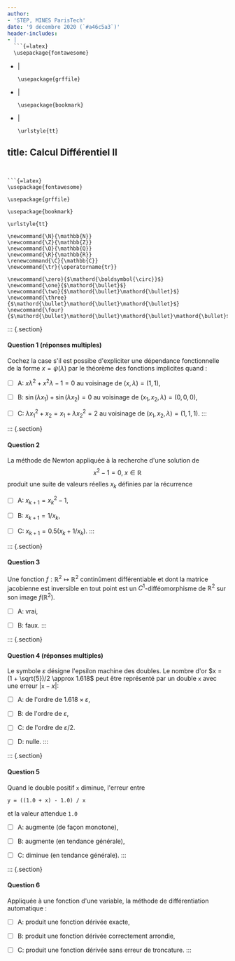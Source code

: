 ```yaml
---
author:
- 'STEP, MINES ParisTech'
date: '9 décembre 2020 (`#a46c5a3`)'
header-includes:
- |
  ```{=latex}
  \usepackage{fontawesome}
  ```
- |
  ```{=latex}
  \usepackage{grffile}
  ```
- |
  ```{=latex}
  \usepackage{bookmark}
  ```
- |
  ```{=latex}
  \urlstyle{tt}
  ```
title: Calcul Différentiel II
---
```


```{=latex}
\usepackage{fontawesome}
```

```{=latex}
\usepackage{grffile}
```

```{=latex}
\usepackage{bookmark}
```

```{=latex}
\urlstyle{tt}
```

```{=tex}
\newcommand{\N}{\mathbb{N}}
\newcommand{\Z}{\mathbb{Z}}
\newcommand{\Q}{\mathbb{Q}}
\newcommand{\R}{\mathbb{R}}
\renewcommand{\C}{\mathbb{C}}
\newcommand{\tr}{\operatorname{tr}}
```
```{=tex}
\newcommand{\zero}{$\mathord{\boldsymbol{\circ}}$}
\newcommand{\one}{$\mathord{\bullet}$}
\newcommand{\two}{$\mathord{\bullet}\mathord{\bullet}$}
\newcommand{\three}{$\mathord{\bullet}\mathord{\bullet}\mathord{\bullet}$}
\newcommand{\four}{$\mathord{\bullet}\mathord{\bullet}\mathord{\bullet}\mathord{\bullet}$}
```
::: {.section}
#### Question 1 (réponses multiples)

Cochez la case s'il est possibe d'expliciter une dépendance
fonctionnelle de la forme $x=\psi(\lambda)$ par le théorème des
fonctions implicites quand :

-   [ ] A: $x \lambda^2 + x^2 \lambda -1 = 0$ au voisinage de
    $(x,\lambda)=(1,1)$,

-   [ ] B: $\sin(\lambda x_1) + \sin(\lambda x_2) = 0$ au voisinage de
    $(x_1, x_2, \lambda)=(0,0,0)$,

-   [ ] C: $\lambda x_1^2 + x_2 = x_1 + \lambda x_2^2 = 2$ au voisinage
    de $(x_1, x_2, \lambda)=(1,1,1)$.
:::

::: {.section}
#### Question 2

La méthode de Newton appliquée à la recherche d'une solution de $$
x^2 - 1 = 0, \; x \in \mathbb{R}
$$ produit une suite de valeurs réelles $x_k$ définies par la récurrence

-   [ ] A: $x_{k+1} = x_k^2 - 1$,

-   [ ] B: $x_{k+1} = 1/x_k$,

-   [ ] C: $x_{k+1} = 0.5 (x_k + 1 / x_k)$.
:::

::: {.section}
#### Question 3

Une fonction $f: \mathbb{R}^2 \mapsto \mathbb{R}^2$ continûment
différentiable et dont la matrice jacobienne est inversible en tout
point est un $C^1$-difféomorphisme de $\mathbb{R}^2$ sur son image
$f(\mathbb{R}^2)$.

-   [ ] A: vrai,

-   [ ] B: faux.
:::

::: {.section}
#### Question 4 (réponses multiples)

Le symbole $\varepsilon$ désigne l'epsilon machine des doubles. Le
nombre d'or $x = (1 + \sqrt{5})/2 \approx 1.618$ peut être représenté
par un double $\mathtt{x}$ avec une erreur $|\mathtt{x} - x|$:

-   [ ] A: de l'ordre de $1.618 \times \varepsilon$,

-   [ ] B: de l'ordre de $\varepsilon$,

-   [ ] C: de l'ordre de $\varepsilon / 2$.

-   [ ] D: nulle.
:::

::: {.section}
#### Question 5

Quand le double positif `x` diminue, l'erreur entre

    y = ((1.0 + x) - 1.0) / x

et la valeur attendue `1.0`

-   [ ] A: augmente (de façon monotone),

-   [ ] B: augmente (en tendance générale),

-   [ ] C: diminue (en tendance générale).
:::

::: {.section}
#### Question 6

Appliquée à une fonction d'une variable, la méthode de différentiation
automatique :

-   [ ] A: produit une fonction dérivée exacte,

-   [ ] B: produit une fonction dérivée correctement arrondie,

-   [ ] C: produit une fonction dérivée sans erreur de troncature.
:::

